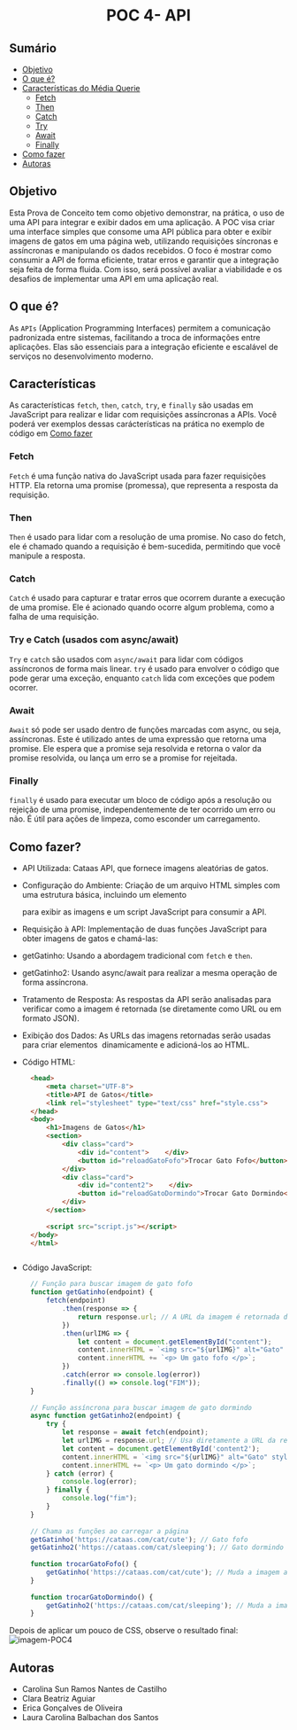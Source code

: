 # <h1 align="center">POC 4- API </h1>

## Sumário
* [Objetivo](#objetivo)
*  [O que é?](#oque)
* [Características do Média Querie](#caracteristicas)
   * [Fetch](#fetch)
   * [Then](#then)
   * [Catch](#catch)
   * [Try](#try)
   * [Await](#await)
   * [Finally](#finally)
*  [Como fazer](#comoFazer) 
* [Autoras](#autoras)

<div id="objetivo">

## Objetivo
  Esta Prova de Conceito tem como objetivo demonstrar, na prática, o uso de uma API para integrar e exibir dados em uma aplicação. A POC visa criar uma interface simples que consome uma API pública para obter e exibir imagens de gatos em uma página web, utilizando requisições síncronas e assíncronas e manipulando os dados recebidos. O foco é mostrar como consumir a API de forma eficiente, tratar erros e garantir que a integração seja feita de forma fluida. Com isso, será possível avaliar a viabilidade e os desafios de implementar uma API em uma aplicação real.

</div> 

<div id ="oque">

## O que é?
As `APIs` (Application Programming Interfaces) permitem a comunicação padronizada entre sistemas, facilitando a troca de informações entre aplicações. Elas são essenciais para a integração eficiente e escalável de serviços no desenvolvimento moderno.

</div>


<div id="caracteristicas">

## Características 
As características `fetch`, `then`, `catch`, `try`, e `finally` são usadas em JavaScript para realizar e lidar com requisições assíncronas a APIs. Você poderá ver exemplos dessas carácterísticas na prática no exemplo de código em [Como fazer](#comoFazer) 

  <div id="fecth">
    
  ### Fetch
  `Fetch` é uma função nativa do JavaScript usada para fazer requisições HTTP. Ela retorna uma promise (promessa), que representa a resposta da requisição.
  
  </div>
  
  <div id="then">
    
  ### Then
  `Then` é usado para lidar com a resolução de uma promise. No caso do fetch, ele é chamado quando a requisição é bem-sucedida, permitindo que você manipule a resposta.
  
  </div>

  <div id="catch">
    
  ### Catch
  `Catch` é usado para capturar e tratar erros que ocorrem durante a execução de uma promise. Ele é acionado quando ocorre algum problema, como a falha de uma requisição.

  </div>

  <div id="try">

  ### Try e Catch (usados com async/await)
`Try` e `catch` são usados com `async/await` para lidar com códigos assíncronos de forma mais linear. `try` é usado para envolver o código que pode gerar uma exceção, enquanto `catch` lida com exceções que podem ocorrer.
  
  </div>

  <div id="await">

  ### Await
`Await` só pode ser usado dentro de funções marcadas com async, ou seja, assíncronas. Este é utilizado antes de uma expressão que retorna uma promise. Ele espera que a promise seja resolvida e retorna o valor da promise resolvida, ou lança um erro se a promise for rejeitada.

  </div>

  <div id="finnaly">

  ### Finally
  `finally` é usado para executar um bloco de código após a resolução ou rejeição de uma promise, independentemente de ter ocorrido um erro ou não. É útil para ações de limpeza, como esconder um carregamento.
  
  </div> 

</div> 

<div id="comoFazer">
  
## Como fazer?
* API Utilizada: Cataas API, que fornece imagens aleatórias de gatos.
* Configuração do Ambiente: Criação de um arquivo HTML simples com uma estrutura básica, incluindo um elemento <div> para exibir as imagens e um script JavaScript para consumir a API. 
  
* Requisição à API: Implementação de duas funções JavaScript para obter imagens de gatos e chamá-las:

* getGatinho: Usando a abordagem tradicional com `fetch` e `then`.
  
* getGatinho2: Usando async/await para realizar a mesma operação de forma assíncrona.

* Tratamento de Resposta: As respostas da API serão analisadas para verificar como a imagem é retornada (se diretamente como URL ou em formato JSON).

* Exibição dos Dados: As URLs das imagens retornadas serão usadas para criar elementos <img> dinamicamente e adicioná-los ao HTML.

* Código HTML:
  
  ``` html
    <head>
        <meta charset="UTF-8">
        <title>API de Gatos</title>
        <link rel="stylesheet" type="text/css" href="style.css">
    </head>
    <body>
        <h1>Imagens de Gatos</h1>
        <section>
            <div class="card"> 
                <div id="content">    </div>
                <button id="reloadGatoFofo">Trocar Gato Fofo</button>
            </div>
            <div class="card"> 
                <div id="content2">    </div>
                <button id="reloadGatoDormindo">Trocar Gato Dormindo</button>
            </div>
        </section>
    
        <script src="script.js"></script>
    </body>
    </html>



* Código JavaScript:

  ``` js
    // Função para buscar imagem de gato fofo
    function getGatinho(endpoint) {
        fetch(endpoint)
            .then(response => {
                return response.url; // A URL da imagem é retornada diretamente
            })
            .then(urlIMG => {
                let content = document.getElementById("content");
                content.innerHTML = `<img src="${urlIMG}" alt="Gato" style="width: 300px; margin: 10px; height: 400px" />`;
                content.innerHTML += `<p> Um gato fofo </p>`;
            })
            .catch(error => console.log(error))
            .finally(() => console.log("FIM"));
    }
    
    // Função assíncrona para buscar imagem de gato dormindo
    async function getGatinho2(endpoint) {
        try {
            let response = await fetch(endpoint);
            let urlIMG = response.url; // Usa diretamente a URL da resposta
            let content = document.getElementById('content2');
            content.innerHTML = `<img src="${urlIMG}" alt="Gato" style="width: 300px; margin: 10px; height: 400px" />`;
            content.innerHTML += `<p> Um gato dormindo </p>`;
        } catch (error) {
            console.log(error);
        } finally {
            console.log("fim");
        }
    }
    
    // Chama as funções ao carregar a página
    getGatinho('https://cataas.com/cat/cute'); // Gato fofo
    getGatinho2('https://cataas.com/cat/sleeping'); // Gato dormindo
    
    function trocarGatoFofo() {
        getGatinho('https://cataas.com/cat/cute'); // Muda a imagem ao clicar
    }
    
    function trocarGatoDormindo() {
        getGatinho2('https://cataas.com/cat/sleeping'); // Muda a imagem ao clicar
    }
  
  ```

Depois de aplicar um pouco de CSS, observe o resultado final: 
![imagem-POC4](https://github.com/user-attachments/assets/f31e83ae-83e2-427c-8faa-911fa8c6b08d)


</div> 

<div id="autoras">

## Autoras
* Carolina Sun Ramos Nantes de Castilho 
* Clara Beatriz Aguiar 
* Erica Gonçalves de Oliveira
* Laura Carolina Balbachan dos Santos

</div>


